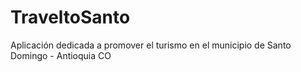 # TraveltoSanto
Aplicación dedicada a promover el turismo en el municipio de Santo Domingo - Antioquia CO
